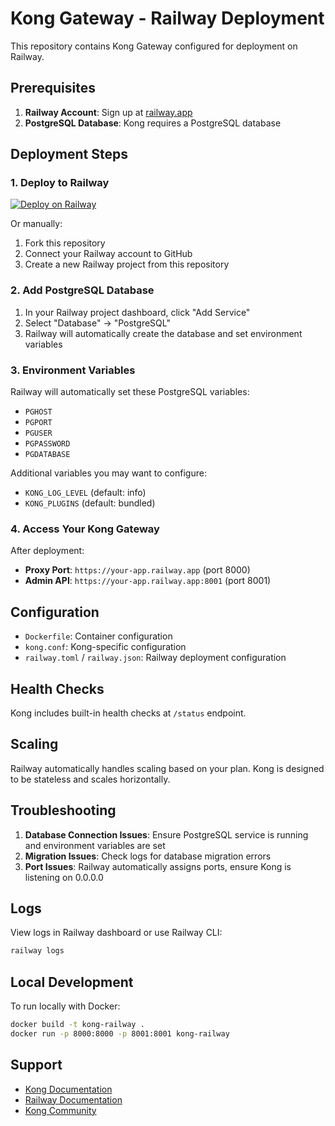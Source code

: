 # Kong Gateway - Railway Deployment

This repository contains Kong Gateway configured for deployment on Railway.

## Prerequisites

1. **Railway Account**: Sign up at [railway.app](https://railway.app)
2. **PostgreSQL Database**: Kong requires a PostgreSQL database

## Deployment Steps

### 1. Deploy to Railway

[![Deploy on Railway](https://railway.app/button.svg)](https://railway.app/template/new)

Or manually:

1. Fork this repository
2. Connect your Railway account to GitHub
3. Create a new Railway project from this repository

### 2. Add PostgreSQL Database

1. In your Railway project dashboard, click "Add Service"
2. Select "Database" → "PostgreSQL"
3. Railway will automatically create the database and set environment variables

### 3. Environment Variables

Railway will automatically set these PostgreSQL variables:
- `PGHOST`
- `PGPORT` 
- `PGUSER`
- `PGPASSWORD`
- `PGDATABASE`

Additional variables you may want to configure:
- `KONG_LOG_LEVEL` (default: info)
- `KONG_PLUGINS` (default: bundled)

### 4. Access Your Kong Gateway

After deployment:
- **Proxy Port**: `https://your-app.railway.app` (port 8000)
- **Admin API**: `https://your-app.railway.app:8001` (port 8001)

## Configuration

- `Dockerfile`: Container configuration
- `kong.conf`: Kong-specific configuration
- `railway.toml` / `railway.json`: Railway deployment configuration

## Health Checks

Kong includes built-in health checks at `/status` endpoint.

## Scaling

Railway automatically handles scaling based on your plan. Kong is designed to be stateless and scales horizontally.

## Troubleshooting

1. **Database Connection Issues**: Ensure PostgreSQL service is running and environment variables are set
2. **Migration Issues**: Check logs for database migration errors
3. **Port Issues**: Railway automatically assigns ports, ensure Kong is listening on 0.0.0.0

## Logs

View logs in Railway dashboard or use Railway CLI:
```bash
railway logs
```

## Local Development

To run locally with Docker:
```bash
docker build -t kong-railway .
docker run -p 8000:8000 -p 8001:8001 kong-railway
```

## Support

- [Kong Documentation](https://docs.konghq.com)
- [Railway Documentation](https://docs.railway.app)
- [Kong Community](https://github.com/Kong/kong/discussions)

